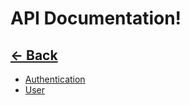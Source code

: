 # API Documentation!

## [<- Back](../../README.md)

* [Authentication](./Authentication/Auth.md)
* [User](./User/User.md)